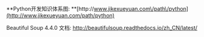 **Python开发知识体系图: **[http:\/\/www.jikexueyuan.com\/path\/python](http://www.jikexueyuan.com/path/python)

Beautiful Soup 4.4.0 文档: [http:\/\/beautifulsoup.readthedocs.io\/zh\_CN\/latest\/](http://beautifulsoup.readthedocs.io/zh_CN/latest/)

